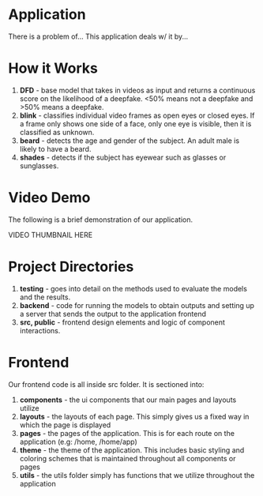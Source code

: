 # Application

There is a problem of... This application deals w/ it by...

# How it Works

1. **DFD** - base model that takes in videos as input and returns a continuous score on the likelihood of a deepfake. <50% means not a deepfake and >50% means a deepfake.
2. **blink** - classifies individual video frames as open eyes or closed eyes. If a frame only shows one side of a face, only one eye is visible, then it is classified as unknown.
3. **beard** - detects the age and gender of the subject. An adult male is likely to have a beard.
4. **shades** - detects if the subject has eyewear such as glasses or sunglasses.  

# Video Demo

The following is a brief demonstration of our application.  

VIDEO THUMBNAIL HERE

# Project Directories

1. **testing** - goes into detail on the methods used to evaluate the models and the results.
2. **backend** - code for running the models to obtain outputs and setting up a server that sends the output to the application frontend
3. **src, public** - frontend design elements and logic of component interactions.

# Frontend

Our frontend code is all inside src folder. It is sectioned into:

1. **components** - the ui components that our main pages and layouts utilize
2. **layouts** - the layouts of each page. This simply gives us a fixed way in which the page is displayed
3. **pages** - the pages of the application. This is for each route on the application (e.g: /home, /home/app)
4. **theme** - the theme of the application. This includes basic styling and coloring schemes that is maintained throughout all components or pages
5. **utils** - the utils folder simply has functions that we utilize throughout the application